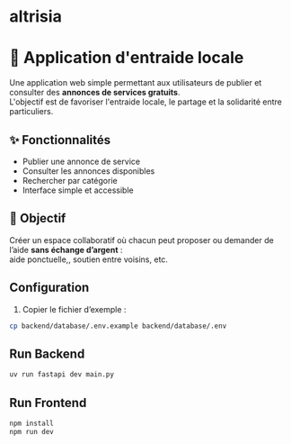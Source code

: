 # altrisia

# 👐 Application d'entraide locale

Une application web simple permettant aux utilisateurs de publier et consulter des **annonces de services gratuits**.  
L'objectif est de favoriser l'entraide locale, le partage et la solidarité entre particuliers.

## ✨ Fonctionnalités
- Publier une annonce de service 
- Consulter les annonces disponibles
- Rechercher par catégorie 
- Interface simple et accessible

## 🎯 Objectif
Créer un espace collaboratif où chacun peut proposer ou demander de l’aide **sans échange d’argent** :  
aide ponctuelle,, soutien entre voisins, etc.


## Configuration

1. Copier le fichier d’exemple :
```bash
cp backend/database/.env.example backend/database/.env
```

## Run Backend
```bash
uv run fastapi dev main.py
```

## Run Frontend

```bash
npm install 
npm run dev
```

